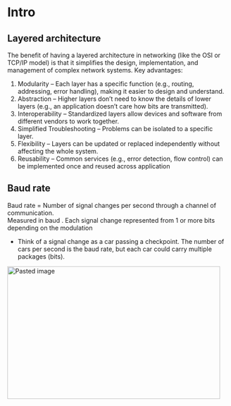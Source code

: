 # Intro
## Layered architecture  

The benefit of having a layered architecture in networking (like the OSI or TCP/IP model) is that it simplifies the design, implementation, and management of complex network systems. Key advantages:  

1. Modularity – Each layer has a specific function (e.g., routing, addressing, error handling), making it easier to design and understand.
2. Abstraction – Higher layers don’t need to know the details of lower layers (e.g., an application doesn’t care how bits are transmitted).
3. Interoperability – Standardized layers allow devices and software from different vendors to work together.
4. Simplified Troubleshooting – Problems can be isolated to a specific layer.
5. Flexibility – Layers can be updated or replaced independently without affecting the whole system.
6. Reusability – Common services (e.g., error detection, flow control) can be implemented once and reused across application
   
## Baud rate
Baud rate = Number of signal changes per second through a channel of communication.  
Measured in baud . Each signal change represented from 1 or more bits depending on the modulation  
* Think of a signal change as a car passing a checkpoint. The number of cars per second is the baud rate, but each car could carry multiple packages (bits).  
<img width="483" height="301" alt="Pasted image" src="https://github.com/user-attachments/assets/7085fc45-2e34-48ae-9401-80da8621db00" />

